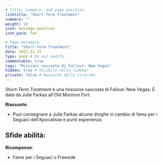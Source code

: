 ```yaml
---
# Title, summary, and page position.
linktitle: "Short-Term Treatment" 
summary: ""
weight: 10
icon: message-question
icon_pack: fas

# Page metadata.
title: "Short-Term Treatment"
date: 2022-11-15
type: book # Do not modify.
commentable: true
tags: "Missioni nascoste di Fallout: New Vegas"
hidden: true # Visibile nella sidebar
private: false # Nascosto dalle ricerche
---
```


<div class="fnv">


*Short-Term Treatment* è una missione nascosta di Fallout: New Vegas. È data da Julie Farkas all'Old Mormon Fort.


**Riassunto**:
- Puoi consegnare a Julie Farkas alcune droghe in cambio di fama per i Seguaci dell'Apocalisse e punti esperienza


**Sfide abilità**:
- 


**Ricompense**:
- Fame per i Seguaci o Freeside


</div>


